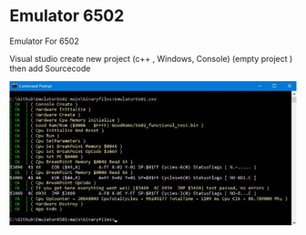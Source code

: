 # Emulator 6502
Emulator For 6502

Visual studio create new project (c++ , Windows, Console) (empty project ) then add Sourcecode

![Screenshot](imagefiles/image1.jpg)
